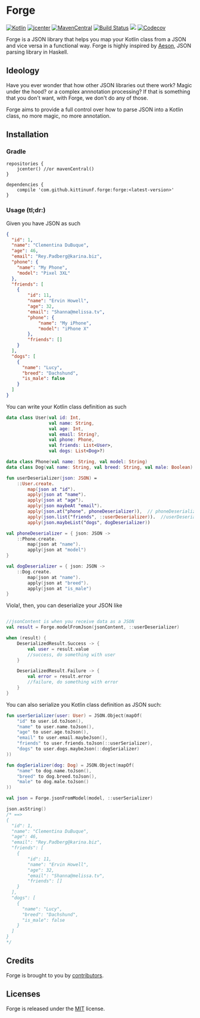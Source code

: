 # Forge

[![Kotlin](https://img.shields.io/badge/Kotlin-1.4.0-blue.svg)](http://kotlinlang.org)
[![jcenter](https://api.bintray.com/packages/kittinunf/maven/Forge/images/download.svg)](https://bintray.com/kittinunf/maven/Forge/_latestVersion)
[![MavenCentral](https://maven-badges.herokuapp.com/maven-central/com.github.kittinunf.forge/forge/badge.svg)](https://search.maven.org/search?q=g:com.github.kittinunf.forge)
[![Build Status](https://travis-ci.org/kittinunf/Forge.svg?branch=master)](https://travis-ci.org/kittinunf/Forge)
[![](https://jitpack.io/v/kittinunf/forge.svg)](https://jitpack.io/#kittinunf/forge/) 
[![Codecov](https://codecov.io/github/kittinunf/Forge/coverage.svg?branch=master)](https://codecov.io/gh/kittinunf/Forge)

Forge is a JSON library that helps you map your Kotlin class from a JSON and vice versa in a functional way. Forge is highly inspired by [Aeson](https://hackage.haskell.org/package/aeson), JSON parsing library in Haskell.

## Ideology

Have you ever wonder that how other JSON libraries out there work? Magic under the hood? or a complex annnotation processing? If that is something that you don't want, with Forge, we don't do any of those. 

Forge aims to provide a full control over how to parse JSON into a Kotlin class, no more magic, no more annotation.

## Installation

### Gradle

```
repositories {
    jcenter() //or mavenCentral()
}

dependencies {
    compile 'com.github.kittinunf.forge:forge:<latest-version>'
}
```

### Usage (tl;dr:)

Given you have JSON as such

``` Json
{
  "id": 1,
  "name": "Clementina DuBuque",
  "age": 46,
  "email": "Rey.Padberg@karina.biz",
  "phone": {
    "name": "My Phone",
    "model": "Pixel 3XL"
  },
  "friends": [
    {
        "id": 11,
        "name": "Ervin Howell",
        "age": 32,
        "email": "Shanna@melissa.tv",
        "phone": {
            "name": "My iPhone",
            "model": "iPhone X"
        },
        "friends": []
    }
  ],
  "dogs": [
    {
      "name": "Lucy",
      "breed": "Dachshund",
      "is_male": false
    }
  ]
}
```

You can write your Kotlin class definition as such

``` Kotlin
data class User(val id: Int,
                val name: String,
                val age: Int,
                val email: String?,
                val phone: Phone,
                val friends: List<User>,
                val dogs: List<Dog>?)

data class Phone(val name: String, val model: String)
data class Dog(val name: String, val breed: String, val male: Boolean)

fun userDeserializer(json: JSON) =
    ::User.create.
        map(json at "id").
        apply(json at "name").
        apply(json at "age").
        apply(json maybeAt "email").
        apply(json.at("phone", phoneDeserializer)),  // phoneDeserializer is a lambda, use it directly
        apply(json.list("friends", ::userDeserializer)).  //userDeserializer is a function, use :: as a function reference
        apply(json.maybeList("dogs", dogDeserializer))

val phoneDeserializer = { json: JSON ->
    ::Phone.create.
        map(json at "name").
        apply(json at "model")
}

val dogDeserializer = { json: JSON ->
    ::Dog.create.
        map(json at "name").
        apply(json at "breed").
        apply(json at "is_male")
}

```

Viola!, then, you can deserialize your JSON like

``` Kotlin

//jsonContent is when you receive data as a JSON
val result = Forge.modelFromJson(jsonContent, ::userDeserializer)

when (result) {
    DeserializedResult.Success -> {
        val user = result.value
        //success, do something with user
    }

    DeserializedResult.Failure -> {
        val error = result.error
        //failure, do something with error
    }
}

```

You can also serialize you Kotlin class definition as JSON such:

```kotlin
fun userSerializer(user: User) = JSON.Object(mapOf(
    "id" to user.id.toJson(),
    "name" to user.name.toJson(),
    "age" to user.age.toJson(),
    "email" to user.email.maybeJson(),
    "friends" to user.friends.toJson(::userSerializer),
    "dogs" to user.dogs.maybeJson(::dogSerializer)
))

fun dogSerializer(dog: Dog) = JSON.Object(mapOf(
    "name" to dog.name.toJson(),
    "breed" to dog.breed.toJson(),
    "male" to dog.male.toJson()
))

val json = Forge.jsonFromModel(model, ::userSerializer)

json.asString() 
/* ==>
{
  "id": 1,
  "name": "Clementina DuBuque",
  "age": 46,
  "email": "Rey.Padberg@karina.biz",
  "friends": [
    {
        "id": 11,
        "name": "Ervin Howell",
        "age": 32,
        "email": "Shanna@melissa.tv",
        "friends": []
    }
  ],
  "dogs": [
    {
      "name": "Lucy",
      "breed": "Dachshund",
      "is_male": false
    }
  ]
}
*/
``` 

## Credits

Forge is brought to you by [contributors](https://github.com/kittinunf/Fuel/graphs/contributors).

## Licenses

Forge is released under the [MIT](https://opensource.org/licenses/MIT) license.
